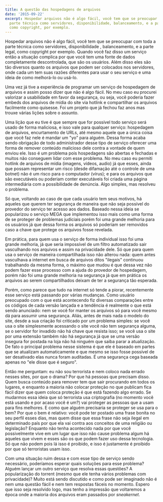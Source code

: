 ```yaml
---
title: A questão das hospedagens de arquivos
date: '2015-09-22'
excerpt: Hospedar arquivos não é algo fácil, você tem que se preocupar com toda a
  parte técnica como servidores, disponibilidade, balanceamento, e a parte legal,
  como copyright, por exemplo.
---
```




Hospedar arquivos não é algo fácil, você tem que se preocupar com toda a parte técnica
como servidores, disponibilidade , balanceamento, e a parte legal, como copyright
por exemplo. Quando você faz disso um serviço então a situação complica por que você
tem uma fonte de dados completamente descontrolada, que são os usuários. Além disso
eles são tão diversos quanto os arquivos que podem ser colocados nos servidores,
onde cada um tem suas razões diferentes para usar o seu serviço e uma ideia de como
melhorá-lo ou usá-lo.

Uma vez já tive a experiência de programar um serviço de hospedagem de arquivos e
assim posso dizer que não é algo fácil. No meu caso eu procurei valorizar a usabilidade
em favor da segurança, ou seja, você poderia fazer embeds dos arquivos de mídia do
site via hotlink e compartilhar os arquivos facilmente como quisesse. Foi um projeto
que já fechou faz anos mas trouxe várias lições sobre o assunto.

Uma lição que eu tive é que sempre que for possível todo serviço será usado de forma
maliciosa, e isso vale para qualquer serviço: hospedagem de arquivos, encurtamento
de URLs, até mesmo aquele que a única coisa que você faz nele é mandar um "yo" para
alguém. Dessa forma acaba sendo obrigação de todo administrador desse tipo de serviço
oferecer uma forma de remover conteúdo malicioso dele contra a vontade de quem enviou
ele. Isso é um problema pois hospedagens são abertas e fechadas e muitos não conseguem
lidar com esse problema. No meu caso eu permiti hotlink de arquivos de mídia (imagens,
vídeos, audio) já que esses, ainda que possam representar um risco (desde difamação
até o controle de uma botnet) não é um risco para o computador (vírus); e para os
arquivos que são executáveis ou poderiam conter executáveis foi criada uma página
intermediária com a possibilidade de denúncia. Algo simples, mas resolveu o problema.

Só que, voltando ao caso de que cada usuário tem seus motivos, há aqueles que querem
ter segurança de maneira que não seja possível do provedor do serviço ter acesso
aos dados. Baseado nessa ideia se popularizou o serviço MEGA que implementou isso
mais como uma forma de se proteger de problemas judiciais porém foi uma grande melhoria
para os usuários já que dessa forma os arquivos só poderiam ser removidos caso a
chave que protege os arquivos fosse revelada.

Em prática, para quem usa o serviço de forma individual isso foi uma grande melhoria,
já que seria impossível de um filtro automatizado sair vasculhando nos arquivos e
assim na privacidade dele. Só que para quem usa o serviço de maneira compartilhada
isso não alterou nada: quem antes vasculhava a internet em busca de arquivos ditos
"ilegais" continuou trabalhando da mesma forma, o máximo que mudou é que dessa vez
não podem fazer esse processo com a ajuda do provedor de hospedagem, porém não foi
uma grande melhoria na segurança já que em prática os arquivos ao serem compartilhados
deixam de ter a segurança tão esperada.

Porém, como parece que tudo na internet só tende a piorar, recentemente esse serviço
está passando por várias mudanças. Como usuário preocupado com o que está acontecendo
fiz diversas comparações entre os códigos de cada versão lançada e a tendência é
realmente o que está sendo anunciado: nem se você for manter os arquivos só para
você mesmo dá para assumir uma segurança. Aliás, antes de mais nada o modelo do site,
desde a sua criação foi criticado por um problema simples: se você usa o site simplesmente
acessando o site você não tem segurança alguma, se o servidor for invadido não há
chave que resista isso; se você usa o site por uma extensão também não há segurança
já que se uma versão insegura for postada na loja não há ninguém que saiba parar
a atualização. De fato o principal problema nesse sistema é que ele é baseado em
partes que se atualizam automaticamente e que mesmo se isso fosse possível de ser
desativado elas nunca foram auditadas. É uma segurança cega baseada apenas no "ele
disse que é seguro".

Então me perguntam: eu não sou terrorista e nem coloco nada errado nesses sites,
por que o drama? Por que há pessoas que precisam disso. Quem busca conteúdo para
remover tem que sair procurando em todos os lugares, e enquanto a maioria não colocar
proteção no que publicam fica fácil dizer que quem coloca proteção é que está fazendo
algo errado. Se mudarmos essa ideia que só terrorista usa criptografia (no momento
você está usando e por acaso você é um?) vai proteger as pessoas que a usam para
fins melhores. E como que alguém precisaria se proteger se usa para o bem? Por que
o bem é relativo: você pode ter postado uma frase bonita no seu perfil esses dias,
mas quem disse que essa frase não seja ilegal em determinado país por que ela vai
contra aos conceitos de uma religião ou legislação? Enquanto não tenha acontecido
nada por que você possivelmente vive em um lugar que isso não cause problema algum
há aqueles que vivem e esses são os que podem fazer uso dessa tecnologia. Só que
não podem pois lá isso é proibido, e isso é justamente é proibido por que só terroristas
usam isso.

Com uma situação ruim dessa e com esse tipo de serviço sendo necessário, poderíamos
esperar quais soluções para esse problema? Alguém lançar um outro serviço que resolva
essas questões? A popularização do torrent (mesmo que ele tenha vários problemas
com privacidade)? Muito está sendo discutido e como pode ser imaginado não é nem
uma questão fácil e nem tem respostas fáceis no momento. Espero que isso seja resolvido
logo, mas tenho a impressão que voltaremos a época onde a maioria dos arquivos eram
passados por *sneakernet*.
